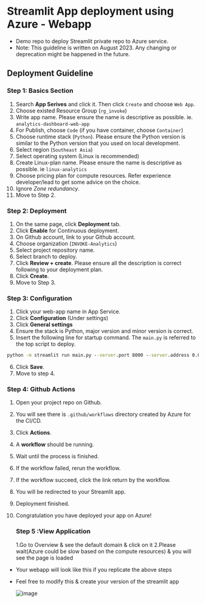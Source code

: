 # Streamlit App deployment using Azure - Webapp
- Demo repo to deploy Streamlit private repo to Azure service.
- Note: This guideline is written on August 2023. Any changing or deprecation might be happened in the future. 


## Deployment Guideline


### Step 1: Basics Section
1. Search **App Serives** and click it. Then click `Create` and choose `Web App`.
2. Choose existed Resource Group (`rg_invoke`)
3. Write app name. Please ensure the name is descriptive as possible. ie. `analytics-dashboard-web-app`
4. For Publish, choose `Code` (if you have container, choose `Container`)
5. Choose runtime stack (`Python`). Please ensure the Python version is similar to the Python version that you used on local development. 
6. Select region (`Southeast Asia`)
7. Select operating system (Linux is recommended)
8. Create Linux-plan name. Please ensure the name is descriptive as possible. ie `linux-analytics`
9. Choose pricing plan for compute resources. Refer experience developer/lead to get some advice on the choice. 
10. Ignore *Zone redundancy*. 
11. Move to Step 2.

### Step 2: Deployment 
1. On the same page, click **Deployment** tab. 
2. Click **Enable** for Continuous deployment.
3. On Github account, link to your Github account.
4. Choose organization (`INVOKE-Analytics`)
5. Select project repository name. 
6. Select branch to deploy.
7. Click **Review + create**. Please ensure all the description is correct following to your deployment plan. 
8. Click **Create**.
9. Move to Step 3. 

### Step 3: Configuration
1. Click your web-app name in App Service. 
2. Click **Configuration** (Under settings)
3. Click **General settings**
4. Ensure the stack is Python, major version and minor version is correct.
5. Insert the following line for startup command. The `main.py` is referred to the top script to deploy.  
```cmd
python -m streamlit run main.py --server.port 8000 --server.address 0.0.0.0
```
6. Click **Save**. 
7. Move to step 4. 

### Step 4: Github Actions
1. Open your project repo on Github. 
2. You will see there is `.github/workflows` directory created by Azure for the CI/CD.
3. Click **Actions**.
4. A **workflow** should be running. 
5. Wait until the process is finished. 
6. If the workflow failed, rerun the workflow. 
7. If the workflow succeed, click the link return by the workflow. 
8. You will be redirected to your Streamlit app. 
9. Deployment finished. 
10. Congratulation you have deployed your app on Azure!

    ### Step 5 :View Application
    1.Go to Overview & see the default domain & click on it
    2.Please wait(Azure could be slow based on the compute resources) & you will see the page is loaded 

- Your webapp will look like this if you replicate the above steps 
- Feel free to modify this & create your version of the streamlit app
    
    ![image](https://github.com/palbha/streamlit_azure_webapp/assets/20269788/e2343d03-050e-45fb-a650-746737f32232)
